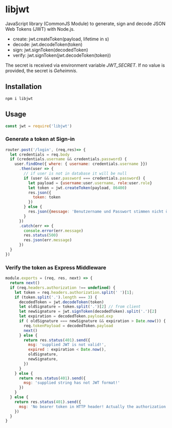 # libjwt
JavaScript library (CommonJS Module) to generate, sign and decode JSON Web Tokens (JWT) with Node.js.
* create: jwt.createToken(payload, lifetime in s)
* decode: jwt.decodeToken(token)
* sign: jwt.signToken(decodedToken)
* verify: jwt.signToken(jwt.decodeToken(token))

The secret is received via environment variable *JWT_SECRET*. If no value is provided, the secret is *Geheimnis*.

## Installation
```npm i libjwt```

## Usage
```js
const jwt = require('libjwt')
```
### Generate a token at Sign-in
```js
router.post('/login', (req,res)=> {
  let credentials = req.body
  if (credentials.username && credentials.password) {
    user.findOne({ where: { username: credentials.username }})
      .then(user => {
        // if user is not in database it will be null
        if (user && user.password === credentials.password) {
          let payload = {username:user.username, role:user.role}
          let token = jwt.createToken(payload, 86400)
          res.json({ 
            token: token
          })
        } else {
          res.json({message: 'Benutzername und Passwort stimmen nicht überein'})
        }
      })
      .catch(err => {
        console.error(err.message)
        res.status(500)
        res.json(err.message)
      })
  }
})
 ```
 
 ### Verify the token as Express Middleware 
```js
module.exports = (req, res, next) => {
  return next()
  if (req.headers.authorization !== undefined) {
    let token = req.headers.authorization.split(' ')[1];
    if (token.split('.').length === 3) {
      decodedToken = jwt.decodeToken(token)
      let oldSignature = token.split('.')[2] // from client
      let newSignature = jwt.signToken(decodedToken).split('.')[2]
      let expiration = decodedToken.payload.exp
      if ( oldSignature === newSignature && expiration > Date.now()) {
        req.tokenPayload = decodedToken.payload
        next()
      } else {
        return res.status(401).send({
          msg: 'supplied JWT is not valid!',
          expired : expiration < Date.now(),
          oldSignature,
          newSignature,
        })
      }
    } else {
      return res.status(401).send({
        msg: 'supplied string has not JWT format!'
      })
    }
  } else {
    return res.status(401).send({
      msg: 'No bearer token in HTTP header! Actually the authorization header itself is missing!'
    })
  }
}
 ```
 